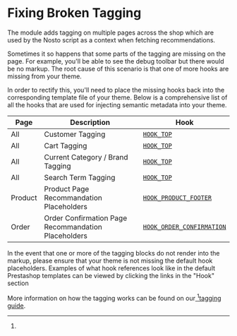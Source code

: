 # Fixing Broken Tagging

The module adds tagging on multiple pages across the shop which are used by the Nosto script as a context when fetching recommendations.

Sometimes it so happens that some parts of the tagging are missing on the page. For example, you'll be able to see the debug toolbar but there would be no markup. The root cause of this scenario is that one of more hooks are missing from your theme.

In order to rectify this, you'll need to place the missing hooks back into the corresponding template file of your theme. Below is a comprehensive list of all the hooks that are used for injecting semantic metadata into your theme.

| Page    | Description                                         | Hook                                                                                                                                   |
| ------- | --------------------------------------------------- | -------------------------------------------------------------------------------------------------------------------------------------- |
| All     | Customer Tagging                                    | [`HOOK_TOP`](https://github.com/PrestaShop/PrestaShop/blob/1.6.1.9/themes/default-bootstrap/header.tpl#L110)                           |
| All     | Cart Tagging                                        | [`HOOK_TOP`](https://github.com/PrestaShop/PrestaShop/blob/1.6.1.9/themes/default-bootstrap/header.tpl#L110)                           |
| All     | Current Category / Brand Tagging                    | [`HOOK_TOP`](https://github.com/PrestaShop/PrestaShop/blob/1.6.1.9/themes/default-bootstrap/header.tpl#L110)                           |
| All     | Search Term Tagging                                 | [`HOOK_TOP`](https://github.com/PrestaShop/PrestaShop/blob/1.6.1.9/themes/default-bootstrap/header.tpl#L110)                           |
| Product | Product Page Recommandation Placeholders            | [`HOOK_PRODUCT_FOOTER`](https://github.com/PrestaShop/PrestaShop/blob/1.6.1.9/themes/default-bootstrap/product.tpl#L563)               |
| Order   | Order Confirmation Page Recommandation Placeholders | [`HOOK_ORDER_CONFIRMATION`](https://github.com/PrestaShop/PrestaShop/blob/1.6.1.9/themes/default-bootstrap/order-confirmation.tpl#L35) |

In the event that one or more of the tagging blocks do not render into the markup, please ensure that your theme is not missing the default hook placeholders. Examples of what hook references look like in the default Prestashop templates can be viewed by clicking the links in the "Hook" section

More information on how the tagging works can be found on our[ ](#user-content-fn-1)[^1][tagging guide](https://docs.nosto.com/techdocs/implementing-nosto/implement-on-your-website/manual-implementation).

[^1]: 
